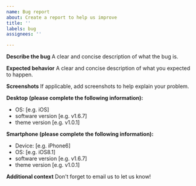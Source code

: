 ```yaml
---
name: Bug report
about: Create a report to help us improve
title: ''
labels: bug
assignees: ''

---
```


**Describe the bug**
A clear and concise description of what the bug is.

**Expected behavior**
A clear and concise description of what you expected to happen.

**Screenshots**
If applicable, add screenshots to help explain your problem.

**Desktop (please complete the following information):**
- OS: [e.g. iOS]
- software version [e.g. v1.6.7]
- theme version [e.g. v1.0.1]

**Smartphone (please complete the following information):**
- Device: [e.g. iPhone6]
- OS: [e.g. iOS8.1]
- software version [e.g. v1.6.7]
- theme version [e.g. v1.0.1]

**Additional context**
Don't forget to email us to let us know!
